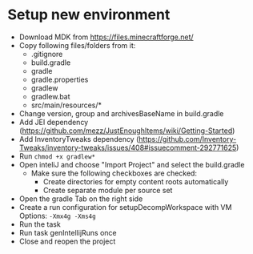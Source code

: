 # Setup new environment
* Download MDK from https://files.minecraftforge.net/
* Copy following files/folders from it:
    * .gitignore
    * build.gradle
    * gradle
    * gradle.properties
    * gradlew
    * gradlew.bat
    * src/main/resources/*
* Change version, group and archivesBaseName in build.gradle
* Add JEI dependency (https://github.com/mezz/JustEnoughItems/wiki/Getting-Started)
* Add InventoryTweaks dependency (https://github.com/Inventory-Tweaks/inventory-tweaks/issues/408#issuecomment-292771625)
* Run `chmod +x gradlew*`
* Open inteliJ and choose "Import Project" and select the build.gradle
    * Make sure the following checkboxes are checked:
        * Create directories for empty content roots automatically
        * Create separate module per source set
* Open the gradle Tab on the right side
* Create a run configuration for setupDecompWorkspace with VM Options: `-Xmx4g -Xms4g`
* Run the task
* Run task genIntellijRuns once
* Close and reopen the project
